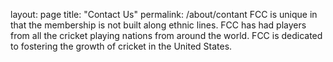 layout: page
title: "Contact Us"
permalink: /about/contant
FCC is unique in that the membership is not built along ethnic lines. FCC has had players from all the cricket playing nations from around the world. FCC is dedicated to fostering the growth of cricket in the United States.
